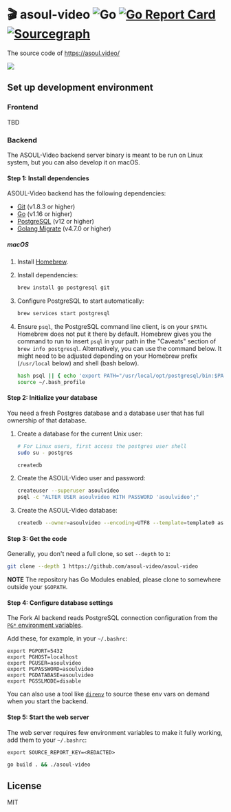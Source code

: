 # 🎬 asoul-video ![Go](https://github.com/asoul-video/asoul-video/workflows/Go/badge.svg) [![Go Report Card](https://goreportcard.com/badge/github.com/asoul-video/asoul-video)](https://goreportcard.com/report/github.com/asoul-video/asoul-video) [![Sourcegraph](https://img.shields.io/badge/view%20on-Sourcegraph-brightgreen.svg?logo=sourcegraph)](https://sourcegraph.com/github.com/asoul-video/asoul-video)

The source code of https://asoul.video/

![](https://screenshotapi-dot-net.storage.googleapis.com/asoul_video__077bf1d6aeee.png)

## Set up development environment

### Frontend

TBD

### Backend

The ASOUL-Video backend server binary is meant to be run on Linux system, but you can also develop it on macOS.

#### Step 1: Install dependencies

ASOUL-Video backend has the following dependencies:

- [Git](https://git-scm.com/book/en/v2/Getting-Started-Installing-Git) (v1.8.3 or higher)
- [Go](https://golang.org/doc/install) (v1.16 or higher)
- [PostgreSQL](https://wiki.postgresql.org/wiki/Detailed_installation_guides) (v12 or higher)
- [Golang Migrate](https://github.com/golang-migrate/migrate/) (v4.7.0 or higher)

##### macOS

1. Install [Homebrew](https://brew.sh/).
1. Install dependencies:

    ```bash
    brew install go postgresql git
    ```

1. Configure PostgreSQL to start automatically:

    ```bash
    brew services start postgresql
    ```

1. Ensure `psql`, the PostgreSQL command line client, is on your `$PATH`. Homebrew does not put it there by default.
   Homebrew gives you the command to run to insert `psql` in your path in the "Caveats" section
   of `brew info postgresql`. Alternatively, you can use the command below. It might need to be adjusted depending on
   your Homebrew prefix (`/usr/local` below) and shell (bash below).

   ```bash
   hash psql || { echo 'export PATH="/usr/local/opt/postgresql/bin:$PATH"' >> ~/.bash_profile }
   source ~/.bash_profile
   ```

#### Step 2: Initialize your database

You need a fresh Postgres database and a database user that has full ownership of that database.

1. Create a database for the current Unix user:

    ```bash
    # For Linux users, first access the postgres user shell
    sudo su - postgres
    ```

    ```bash
    createdb
    ```

2. Create the ASOUL-Video user and password:

    ```bash
    createuser --superuser asoulvideo
    psql -c "ALTER USER asoulvideo WITH PASSWORD 'asoulvideo';"
    ```

3. Create the ASOUL-Video database:

    ```bash
    createdb --owner=asoulvideo --encoding=UTF8 --template=template0 asoulvideo
    ```

#### Step 3: Get the code

Generally, you don't need a full clone, so set `--depth` to `1`:

```bash
git clone --depth 1 https://github.com/asoul-video/asoul-video
```

**NOTE** The repository has Go Modules enabled, please clone to somewhere outside your `$GOPATH`.

#### Step 4: Configure database settings

The Fork AI backend reads PostgreSQL connection configuration from
the [`PG*` environment variables](http://www.postgresql.org/docs/current/static/libpq-envars.html).

Add these, for example, in your `~/.bashrc`:

```
export PGPORT=5432
export PGHOST=localhost
export PGUSER=asoulvideo
export PGPASSWORD=asoulvideo
export PGDATABASE=asoulvideo
export PGSSLMODE=disable
```

You can also use a tool like [`direnv`](https://direnv.net/) to source these env vars on demand when you start the
backend.

#### Step 5: Start the web server

The web server requires few environment variables to make it fully working, add them to your `~/.bashrc`:

```
export SOURCE_REPORT_KEY=<REDACTED>
```

```bash
go build . && ./asoul-video
```

## License

MIT
